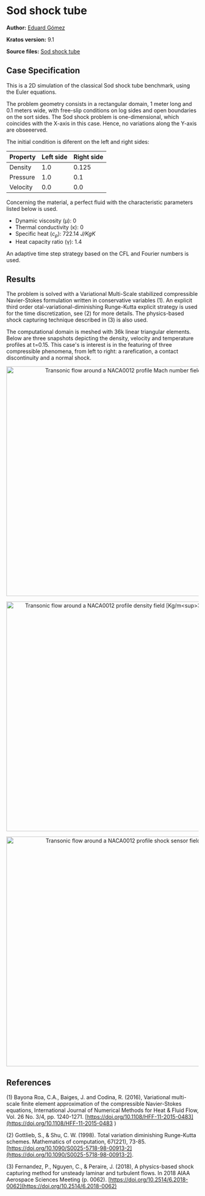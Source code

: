 # Sod shock tube

**Author:** [Eduard Gómez](https://github.com/EduardGomezEscandell)

**Kratos version:** 9.1

**Source files:** [Sod shock tube]()

## Case Specification
This is a 2D simulation of the classical Sod shock tube benchmark, using the Euler equations.

The problem geometry consists in a rectangular domain, 1 meter long and 0.1 meters wide, with free-slip conditions on log sides and open boundaries on the sort sides. The Sod shock problem is one-dimensional, which coincides with the X-axis in this case. Hence, no variations along the Y-axis are obseeerved.

The initial condition is diferent on the left and right sides:

| Property      | Left side     | Right side    |
| ------------- | ------------- | ------------- |
| Density       | 1.0           | 0.125         |
| Pressure      | 1.0           | 0.1           |
| Velocity      | 0.0           | 0.0           |

Concerning the material, a perfect fluid with the characteristic parameters listed below is used.
* Dynamic viscosity (&mu;): 0
* Thermal conductivity (&kappa;): 0
* Specific heat (_c<sub>p</sub>_): 722.14 _J/KgK_
* Heat capacity ratio (&gamma;): 1.4

An adaptive time step strategy based on the CFL and Fourier numbers is used.

## Results
The problem is solved with a Variational Multi-Scale stabilized compressible Navier-Stokes formulation written in conservative variables (1). An explicit third order otal-variational-diminishing Runge-Kutta explicit strategy is used for the time discretization, see (2) for more details. The physics-based shock capturing technique described in (3) is also used.

The computational domain is meshed with 36k linear triangular elements. Below are three snapshots depicting the density, velocity and temperature profiles at t=0.15. This case's is interest is in the featuring of three compressible phenomena, from left to right: a rarefication, a contact discontinuity and a normal shock.

<!-- >
TODO: Change figures in this table
</!-->

<p align="center">
  <img src="data/transonic_naca_0012_mach.png" alt="Transonic flow around a NACA0012 profile Mach number field." style="width: 600px;"/>
</p>

<p align="center">
  <img src="data/transonic_naca_0012_density.png" alt="Transonic flow around a NACA0012 profile density field [Kg/m<sup>3</sup>]." style="width: 600px;"/>
</p>

<p align="center">
  <img src="data/transonic_naca_0012_shock_sensor.png" alt="Transonic flow around a NACA0012 profile shock sensor field." style="width: 600px;"/>
</p>

## References
(1) Bayona Roa, C.A., Baiges, J. and Codina, R. (2016), Variational multi-scale finite element approximation of the compressible Navier-Stokes equations, International Journal of Numerical Methods for Heat & Fluid Flow, Vol. 26 No. 3/4, pp. 1240-1271. [https://doi.org/10.1108/HFF-11-2015-0483](https://doi.org/10.1108/HFF-11-2015-0483 )

(2) Gottlieb, S., & Shu, C. W. (1998). Total variation diminishing Runge-Kutta schemes. Mathematics of computation, 67(221), 73-85.[https://doi.org/10.1090/S0025-5718-98-00913-2](https://doi.org/10.1090/S0025-5718-98-00913-2).

(3) Fernandez, P., Nguyen, C., & Peraire, J. (2018), A physics-based shock capturing method for unsteady laminar and turbulent flows. In 2018 AIAA Aerospace Sciences Meeting (p. 0062). [https://doi.org/10.2514/6.2018-0062](https://doi.org/10.2514/6.2018-0062)

